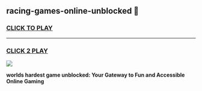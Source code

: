 
## racing-games-online-unblocked 👋
<h3>
<a href="https://premium.freeplayer.one?title=racing-games-online-unblocked&ref=14F">CLICK TO PLAY</a></h3>
<hr>

<h3>
<a href="https://premium.freeplayer.one?title=racing-games-online-unblocked&ref=14F">CLICK 2 PLAY</a>
  
</h3>

<a href="https://premium.freeplayer.one?title=racing-games-online-unblocked&ref=12F/"><img src="https://clearcache.store/games.png"></a>


**worlds hardest game unblocked: Your Gateway to Fun and Accessible Online Gaming**
